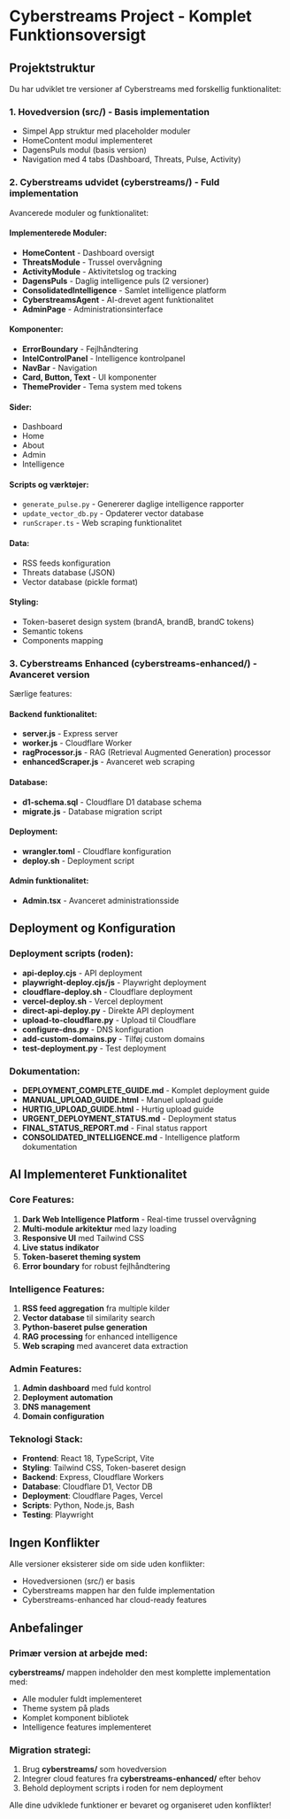 # Cyberstreams Project - Komplet Funktionsoversigt

## Projektstruktur
Du har udviklet tre versioner af Cyberstreams med forskellig funktionalitet:

### 1. **Hovedversion (src/)** - Basis implementation
- Simpel App struktur med placeholder moduler
- HomeContent modul implementeret
- DagensPuls modul (basis version)
- Navigation med 4 tabs (Dashboard, Threats, Pulse, Activity)

### 2. **Cyberstreams udvidet (cyberstreams/)** - Fuld implementation
Avancerede moduler og funktionalitet:

#### Implementerede Moduler:
- **HomeContent** - Dashboard oversigt
- **ThreatsModule** - Trussel overvågning
- **ActivityModule** - Aktivitetslog og tracking
- **DagensPuls** - Daglig intelligence puls (2 versioner)
- **ConsolidatedIntelligence** - Samlet intelligence platform
- **CyberstreamsAgent** - AI-drevet agent funktionalitet
- **AdminPage** - Administrationsinterface

#### Komponenter:
- **ErrorBoundary** - Fejlhåndtering
- **IntelControlPanel** - Intelligence kontrolpanel
- **NavBar** - Navigation
- **Card, Button, Text** - UI komponenter
- **ThemeProvider** - Tema system med tokens

#### Sider:
- Dashboard
- Home
- About
- Admin
- Intelligence

#### Scripts og værktøjer:
- `generate_pulse.py` - Genererer daglige intelligence rapporter
- `update_vector_db.py` - Opdaterer vector database
- `runScraper.ts` - Web scraping funktionalitet

#### Data:
- RSS feeds konfiguration
- Threats database (JSON)
- Vector database (pickle format)

#### Styling:
- Token-baseret design system (brandA, brandB, brandC tokens)
- Semantic tokens
- Components mapping

### 3. **Cyberstreams Enhanced (cyberstreams-enhanced/)** - Avanceret version
Særlige features:

#### Backend funktionalitet:
- **server.js** - Express server
- **worker.js** - Cloudflare Worker
- **ragProcessor.js** - RAG (Retrieval Augmented Generation) processor
- **enhancedScraper.js** - Avanceret web scraping

#### Database:
- **d1-schema.sql** - Cloudflare D1 database schema
- **migrate.js** - Database migration script

#### Deployment:
- **wrangler.toml** - Cloudflare konfiguration
- **deploy.sh** - Deployment script

#### Admin funktionalitet:
- **Admin.tsx** - Avanceret administrationsside

## Deployment og Konfiguration

### Deployment scripts (roden):
- **api-deploy.cjs** - API deployment
- **playwright-deploy.cjs/js** - Playwright deployment
- **cloudflare-deploy.sh** - Cloudflare deployment
- **vercel-deploy.sh** - Vercel deployment
- **direct-api-deploy.py** - Direkte API deployment
- **upload-to-cloudflare.py** - Upload til Cloudflare
- **configure-dns.py** - DNS konfiguration
- **add-custom-domains.py** - Tilføj custom domains
- **test-deployment.py** - Test deployment

### Dokumentation:
- **DEPLOYMENT_COMPLETE_GUIDE.md** - Komplet deployment guide
- **MANUAL_UPLOAD_GUIDE.html** - Manuel upload guide
- **HURTIG_UPLOAD_GUIDE.html** - Hurtig upload guide
- **URGENT_DEPLOYMENT_STATUS.md** - Deployment status
- **FINAL_STATUS_REPORT.md** - Final status rapport
- **CONSOLIDATED_INTELLIGENCE.md** - Intelligence platform dokumentation

## Al Implementeret Funktionalitet

### Core Features:
1. **Dark Web Intelligence Platform** - Real-time trussel overvågning
2. **Multi-module arkitektur** med lazy loading
3. **Responsive UI** med Tailwind CSS
4. **Live status indikator**
5. **Token-baseret theming system**
6. **Error boundary** for robust fejlhåndtering

### Intelligence Features:
1. **RSS feed aggregation** fra multiple kilder
2. **Vector database** til similarity search
3. **Python-baseret pulse generation**
4. **RAG processing** for enhanced intelligence
5. **Web scraping** med avanceret data extraction

### Admin Features:
1. **Admin dashboard** med fuld kontrol
2. **Deployment automation**
3. **DNS management**
4. **Domain configuration**

### Teknologi Stack:
- **Frontend**: React 18, TypeScript, Vite
- **Styling**: Tailwind CSS, Token-baseret design
- **Backend**: Express, Cloudflare Workers
- **Database**: Cloudflare D1, Vector DB
- **Deployment**: Cloudflare Pages, Vercel
- **Scripts**: Python, Node.js, Bash
- **Testing**: Playwright

## Ingen Konflikter
Alle versioner eksisterer side om side uden konflikter:
- Hovedversionen (src/) er basis
- Cyberstreams mappen har den fulde implementation
- Cyberstreams-enhanced har cloud-ready features

## Anbefalinger

### Primær version at arbejde med:
**cyberstreams/** mappen indeholder den mest komplette implementation med:
- Alle moduler fuldt implementeret
- Theme system på plads
- Komplet komponent bibliotek
- Intelligence features implementeret

### Migration strategi:
1. Brug **cyberstreams/** som hovedversion
2. Integrer cloud features fra **cyberstreams-enhanced/** efter behov
3. Behold deployment scripts i roden for nem deployment

Alle dine udviklede funktioner er bevaret og organiseret uden konflikter!